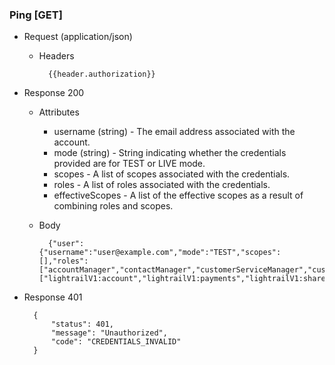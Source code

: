 ### Ping [GET]
+ Request (application/json)
    + Headers

            {{header.authorization}}

+ Response 200
    + Attributes
        + username (string) - The email address associated with the account.
        + mode (string) - String indicating whether the credentials provided are for TEST or LIVE mode.
        + scopes - A list of scopes associated with the credentials.
        + roles - A list of roles associated with the credentials.
        + effectiveScopes - A list of the effective scopes as a result of combining roles and scopes.
        
    + Body
    
            {"user":{"username":"user@example.com","mode":"TEST","scopes":[],"roles":["accountManager","contactManager","customerServiceManager","customerServiceRepresentative","pointOfSale","programManager","promoter","reporter","securityManager","teamAdmin","webPortal"],"effectiveScopes":["lightrailV1:account","lightrailV1:payments","lightrailV1:sharedSecret","lightrailV1:stripeConnect","lightrailV1:token","lightrailV1:userImage:create","lightrailV1:contact","lightrailV1:card","lightrailV1:valueStore","lightrailV1:transaction","lightrailV1:valueStore","lightrailV1:transaction","lightrailV1:card:deliver","lightrailV1:code:balance","lightrailV1:transaction:create:drawdown","lightrailV1:transaction:create:capture","lightrailV1:transaction:create:void","lightrailV1:program","lightrailV1:programKey","lightrailV1:valueStore","lightrailV1:stats","lightrailV1:transaction:create:cancel","lightrailV1:transaction:create:freeze","lightrailV1:transaction:create:unfreeze","lightrailV1:transaction:create:activate","lightrailV1:team","lightrailV1:portal","lightrailV1:token:list","lightrailV1:token:create","lightrailV1:team:show"]}}
        
+ Response 401

        {
            "status": 401,
            "message": "Unauthorized",
            "code": "CREDENTIALS_INVALID"
        }